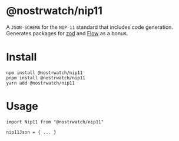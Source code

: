 # @nostrwatch/nip11

A `JSON-SCHEMA` for the `NIP-11` standard that includes code generation. Generates packages for [zod](./packages/zod) and [Flow](./packages/flow/) as a bonus. 

# Install

```
npm install @nostrwatch/nip11
pnpm install @nostrwatch/nip11
yarn add @nostrwatch/nip11
```

# Usage 
```
import Nip11 from "@nostrwatch/nip11"

nip11Json = { ... }
